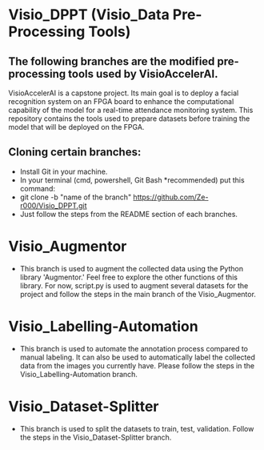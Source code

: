 # Visio_DPPT (Visio_Data Pre-Processing Tools)

## The following branches are the modified pre-processing tools used by VisioAccelerAI.
VisioAccelerAI is a capstone project. Its main goal is to deploy a facial recognition system on an FPGA board to enhance the computational capability of the model for a real-time attendance monitoring system. This repository contains the tools used to prepare datasets before training the model that will be deployed on the FPGA.

## Cloning certain branches:
- Install Git in your machine.
- In your terminal (cmd, powershell, Git Bash *recommended) put this command:
- git clone -b "name of the branch" https://github.com/Ze-r000/Visio_DPPT.git
- Just follow the steps from the README section of each branches.

# Visio_Augmentor
- This branch is used to augment the collected data using the Python library 'Augmentor.' Feel free to explore the other functions of this library. For now, script.py is used to augment several datasets for the project and follow the steps in the main branch of the Visio_Augmentor.

# Visio_Labelling-Automation
- This branch is used to automate the annotation process compared to manual labeling. It can also be used to automatically label the collected data from the images you currently have. Please follow the steps in the Visio_Labelling-Automation branch. 

# Visio_Dataset-Splitter
- This branch is used to split the datasets to train, test, validation. Follow the steps in the Visio_Dataset-Splitter branch.


